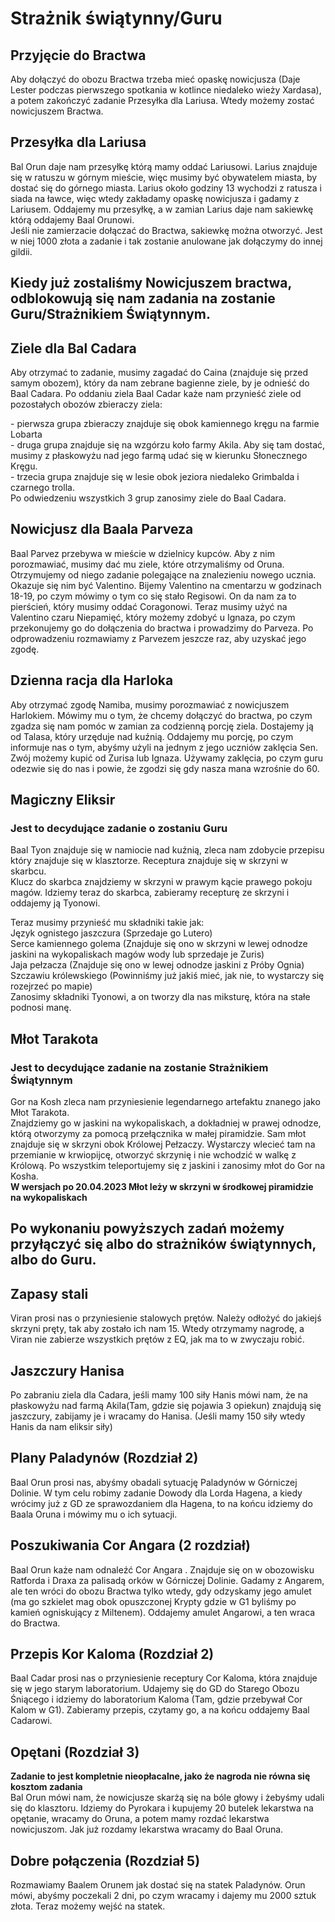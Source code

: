 # Strażnik świątynny/Guru

## Przyjęcie do Bractwa

Aby dołączyć do obozu Bractwa trzeba mieć opaskę nowicjusza (Daje Lester podczas pierwszego spotkania w kotlince niedaleko wieży Xardasa), a potem zakończyć zadanie Przesyłka dla Lariusa. Wtedy możemy zostać nowicjuszem Bractwa.

## Przesyłka dla Lariusa

Bal Orun daje nam przesyłkę którą mamy oddać Lariusowi. Larius znajduje się w ratuszu w górnym mieście, więc musimy być obywatelem miasta, by dostać się do górnego miasta. Larius około godziny 13 wychodzi z ratusza i siada na ławce, więc wtedy zakładamy opaskę nowicjusza i gadamy z Lariusem. Oddajemy mu przesyłkę, a w zamian Larius daje nam sakiewkę którą oddajemy Baal Orunowi.  
Jeśli nie zamierzacie dołączać do Bractwa, sakiewkę można otworzyć. Jest w niej 1000 złota a zadanie i tak zostanie anulowane jak dołączymy do innej gildii.

## Kiedy już zostaliśmy Nowicjuszem bractwa, odblokowują się nam zadania na zostanie Guru/Strażnikiem Świątynnym.

## Ziele dla Bal Cadara

Aby otrzymać to zadanie, musimy zagadać do Caina (znajduje się przed samym obozem), który da nam zebrane bagienne ziele, by je odnieść do Baal Cadara. Po oddaniu ziela Baal Cadar każe nam przynieść ziele od pozostałych obozów zbieraczy ziela:

\- pierwsza grupa zbieraczy znajduje się obok kamiennego kręgu na farmie Lobarta  
\- druga grupa znajduje się na wzgórzu koło farmy Akila. Aby się tam dostać, musimy z płaskowyżu nad jego farmą udać się w kierunku Słonecznego Kręgu.  
\- trzecia grupa znajduje się w lesie obok jeziora niedaleko Grimbalda i czarnego trolla.  
Po odwiedzeniu wszystkich 3 grup zanosimy ziele do Baal Cadara.

## Nowicjusz dla Baala Parveza

Baal Parvez przebywa w mieście w dzielnicy kupców. Aby z nim porozmawiać, musimy dać mu ziele, które otrzymaliśmy od Oruna. Otrzymujemy od niego zadanie polegające na znalezieniu nowego ucznia. Okazuje się nim być Valentino. Bijemy Valentino na cmentarzu w godzinach 18-19, po czym mówimy o tym co się stało Regisowi. On da nam za to pierścień, który musimy oddać Coragonowi. Teraz musimy użyć na Valentino czaru Niepamięć, który możemy zdobyć u Ignaza, po czym przekonujemy go do dołączenia do bractwa i prowadzimy do Parveza. Po odprowadzeniu rozmawiamy z Parvezem jeszcze raz, aby uzyskać jego zgodę.

## Dzienna racja dla Harloka

Aby otrzymać zgodę Namiba, musimy porozmawiać z nowicjuszem Harlokiem. Mówimy mu o tym, że chcemy dołączyć do bractwa, po czym zgadza się nam pomóc w zamian za codzienną porcję ziela. Dostajemy ją od Talasa, który urzęduje nad kuźnią. Oddajemy mu porcję, po czym informuje nas o tym, abyśmy użyli na jednym z jego uczniów zaklęcia Sen. Zwój możemy kupić od Zurisa lub Ignaza. Używamy zaklęcia, po czym guru odezwie się do nas i powie, że zgodzi się gdy nasza mana wzrośnie do 60.

## Magiczny Eliksir

### Jest to decydujące zadanie o zostaniu Guru

Baal Tyon znajduje się w namiocie nad kuźnią, zleca nam zdobycie przepisu który znajduje się w klasztorze. Receptura znajduje się w skrzyni w skarbcu.  
Klucz do skarbca znajdziemy w skrzyni w prawym kącie prawego pokoju magów. Idziemy teraz do skarbca, zabieramy recepturę ze skrzyni i oddajemy ją Tyonowi.

Teraz musimy przynieść mu składniki takie jak:  
Język ognistego jaszczura (Sprzedaje go Lutero)  
Serce kamiennego golema (Znajduje się ono w skrzyni w lewej odnodze jaskini na wykopaliskach magów wody lub sprzedaje je Zuris)  
Jaja pełzacza (Znajduje się ono w lewej odnodze jaskini z Próby Ognia)  
Szczawiu królewskiego (Powinniśmy już jakiś mieć, jak nie, to wystarczy się rozejrzeć po mapie)  
Zanosimy składniki Tyonowi, a on tworzy dla nas miksturę, która na stałe podnosi manę.

## Młot Tarakota

### Jest to decydujące zadanie na zostanie Strażnikiem Świątynnym

Gor na Kosh zleca nam przyniesienie legendarnego artefaktu znanego jako Młot Tarakota.  
Znajdziemy go w jaskini na wykopaliskach, a dokładniej w prawej odnodze, którą otworzymy za pomocą przełącznika w małej piramidzie. Sam młot znajduje się w skrzyni obok Królowej Pełzaczy. Wystarczy wlecieć tam na przemianie w krwiopijcę, otworzyć skrzynię i nie wchodzić w walkę z Królową. Po wszystkim teleportujemy się z jaskini i zanosimy młot do Gor na Kosha.  
**W wersjach po 20.04.2023 Młot leży w skrzyni w środkowej piramidzie na wykopaliskach**

## Po wykonaniu powyższych zadań możemy przyłączyć się albo do strażników świątynnych, albo do Guru.

## Zapasy stali

Viran prosi nas o przyniesienie stalowych prętów. Należy odłożyć do jakiejś skrzyni pręty, tak aby zostało ich nam 15. Wtedy otrzymamy nagrodę, a Viran nie zabierze wszystkich prętów z EQ, jak ma to w zwyczaju robić.

## Jaszczury Hanisa

Po zabraniu ziela dla Cadara, jeśli mamy 100 siły Hanis mówi nam, że na płaskowyżu nad farmą Akila(Tam, gdzie się pojawia 3 opiekun) znajdują się jaszczury, zabijamy je i wracamy do Hanisa. (Jeśli mamy 150 siły wtedy Hanis da nam eliksir siły)

## Plany Paladynów (Rozdział 2)

Baal Orun prosi nas, abyśmy obadali sytuację Paladynów w Górniczej Dolinie. W tym celu robimy zadanie Dowody dla Lorda Hagena, a kiedy wrócimy już z GD ze sprawozdaniem dla Hagena, to na końcu idziemy do Baala Oruna i mówimy mu o ich sytuacji.

## Poszukiwania Cor Angara (2 rozdział)

Baal Orun każe nam odnaleźć Cor Angara . Znajduje się on w obozowisku Ratforda i Draxa za palisadą orków w Górniczej Dolinie. Gadamy z Angarem, ale ten wróci do obozu Bractwa tylko wtedy, gdy odzyskamy jego amulet (ma go szkielet mag obok opuszczonej Krypty gdzie w G1 byliśmy po kamień ogniskujący z Miltenem). Oddajemy amulet Angarowi, a ten wraca do Bractwa.

## Przepis Kor Kaloma (Rozdział 2)

Baal Cadar prosi nas o przyniesienie receptury Cor Kaloma, która znajduje się w jego starym laboratorium. Udajemy się do GD do Starego Obozu Śniącego i idziemy do laboratorium Kaloma (Tam, gdzie przebywał Cor Kalom w G1). Zabieramy przepis, czytamy go, a na końcu oddajemy Baal Cadarowi.

## Opętani (Rozdział 3)

**Zadanie to jest kompletnie nieopłacalne, jako że nagroda nie równa się kosztom zadania**  
Bal Orun mówi nam, że nowicjusze skarżą się na bóle głowy i żebyśmy udali się do klasztoru. Idziemy do Pyrokara i kupujemy 20 butelek lekarstwa na opętanie, wracamy do Oruna, a potem mamy rozdać lekarstwa nowicjuszom. Jak już rozdamy lekarstwa wracamy do Baal Oruna.

## Dobre połączenia (Rozdział 5)

Rozmawiamy Baalem Orunem jak dostać się na statek Paladynów. Orun mówi, abyśmy poczekali 2 dni, po czym wracamy i dajemy mu 2000 sztuk złota. Teraz możemy wejść na statek.
